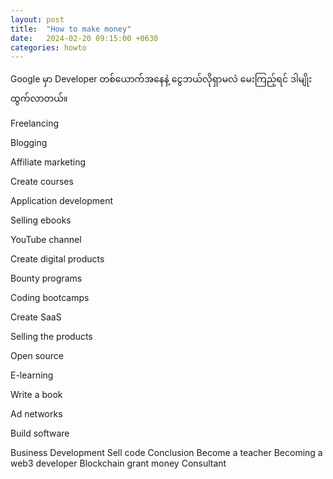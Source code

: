 ```yaml
---
layout: post
title:  "How to make money"
date:   2024-02-20 09:15:00 +0630
categories: howto
---
```

Google မှာ Developer တစ်ယောက်အနေနဲ့ ငွေဘယ်လိုရှာမလဲ မေးကြည့်ရင် ဒါမျိုး ထွက်လာတယ်။


Freelancing

Blogging

Affiliate marketing

Create courses

Application development

Selling ebooks

YouTube channel

Create digital products

Bounty programs

Coding bootcamps

Create SaaS

Selling the products

Open source

E-learning

Write a book

Ad networks

Build software

Business Development
Sell code
Conclusion
Become a teacher
Becoming a web3 developer
Blockchain grant money
Consultant

